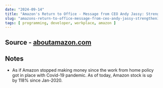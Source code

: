 ```yaml
---
date: "2024-09-14"
title: "Amazon's Return to Office - Message from CEO Andy Jassy: Strengthening our culture and teams"
slug: "amazons-return-to-office-message-from-ceo-andy-jassy-strengthening-our-culture-and-teams"
tags: [ programming, developer, workplace, amazon ]
---
```




## Source - [aboutamazon.com][1]

## Notes
* As if Amazon stopped making money since the work from home policy got in place with Covid-19 pandemic. As of today, Amazon stock is up by 118% since Jan-2020.



   [1]: https://www.aboutamazon.com/news/company-news/ceo-andy-jassy-latest-update-on-amazon-return-to-office-manager-team-ratio
